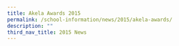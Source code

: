 ```yaml
---
title: Akela Awards 2015
permalink: /school-information/news/2015/akela-awards/
description: ""
third_nav_title: 2015 News
---
```

